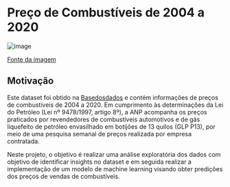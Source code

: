 # Preço de Combustíveis de 2004 a 2020

![image](https://user-images.githubusercontent.com/69591172/188281575-2e243a8e-f832-4a64-ba54-dfbcdc8c0ac6.png)

[Fonte da imagem](https://static.escolakids.uol.com.br/conteudo_legenda/43a37a4b627b729b88d04d929006306d.jpg)

## Motivação

Este dataset foi obtido na [Basedosdados](https://basedosdados.org/dataset/br-anp-precos-combustiveis?bdm_table=microdados) e contém informações de preços de combustíveis de 2004 a 2020. Em cumprimento às determinações da Lei do Petróleo (Lei nº 9478/1997, artigo 8º), a ANP acompanha os preços praticados por revendedores de combustíveis automotivos e de gás liquefeito de petróleo envasilhado em botijões de 13 quilos (GLP P13), por meio de uma pesquisa semanal de preços realizada por empresa contratada.

Neste projeto, o objetivo é realizar uma análise exploratória dos dados com objetivo de identificar insights no dataset e em seguida realizar a implementação de um modelo de machine learning visando obter predições dos preços de vendas de combustíveis.
